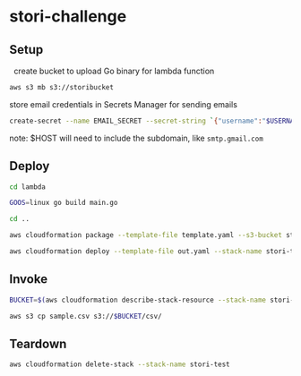 # stori-challenge

## Setup
 
create bucket to upload Go binary for lambda function
```sh
aws s3 mb s3://storibucket
```

store email credentials in Secrets Manager for sending emails
```sh
create-secret --name EMAIL_SECRET --secret-string `{"username":"$USERNAME","password":"$PASSWORD","host":"$HOST"}'
```
note: $HOST will need to include the subdomain, like `smtp.gmail.com`

## Deploy

```sh
cd lambda

GOOS=linux go build main.go

cd ..

aws cloudformation package --template-file template.yaml --s3-bucket storibucket --output-template-file out.yaml

aws cloudformation deploy --template-file out.yaml --stack-name stori-test --capabilities CAPABILITY_NAMED_IAM
```

## Invoke

```sh
BUCKET=$(aws cloudformation describe-stack-resource --stack-name stori-test --logical-resource-id bucket --query 'StackResourceDetail.PhysicalResourceId' --output text)

aws s3 cp sample.csv s3://$BUCKET/csv/
```

## Teardown

```sh
aws cloudformation delete-stack --stack-name stori-test
```